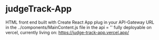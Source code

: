 # judgeTrack-App
HTML front end built with Create React App
plug in your API-Gateway URL in the ../components/MainContent.js file in the api = ''
fully deployable on vercel, currently living on: https://judge-track-app.vercel.app/
